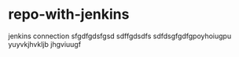 # repo-with-jenkins
jenkins connection
sfgdfgdsfgsd
sdffgdsdfs
sdfdsgfgdfgpoyhoiugpu
yuyvkjhvkljb
jhgviuugf

